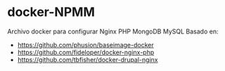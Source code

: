 # docker-NPMM
Archivo docker para configurar Nginx PHP MongoDB MySQL
Basado en:
* https://github.com/phusion/baseimage-docker
* https://github.com/fideloper/docker-nginx-php
* https://github.com/tbfisher/docker-drupal-nginx
